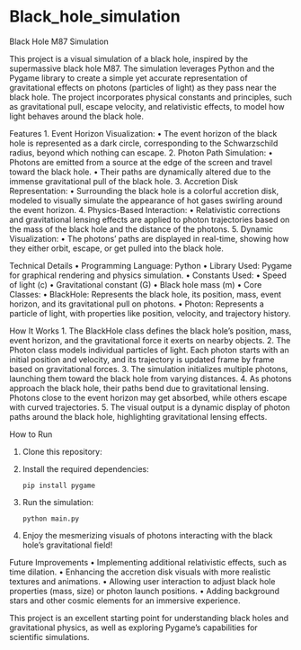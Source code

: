 # Black_hole_simulation

Black Hole M87 Simulation

This project is a visual simulation of a black hole, inspired by the supermassive black hole M87. The simulation leverages Python and the Pygame library to create a simple yet accurate representation of gravitational effects on photons (particles of light) as they pass near the black hole. The project incorporates physical constants and principles, such as gravitational pull, escape velocity, and relativistic effects, to model how light behaves around the black hole.

Features
	1.	Event Horizon Visualization:
	•	The event horizon of the black hole is represented as a dark circle, corresponding to the Schwarzschild radius, beyond which nothing can escape.
	2.	Photon Path Simulation:
	•	Photons are emitted from a source at the edge of the screen and travel toward the black hole.
	•	Their paths are dynamically altered due to the immense gravitational pull of the black hole.
	3.	Accretion Disk Representation:
	•	Surrounding the black hole is a colorful accretion disk, modeled to visually simulate the appearance of hot gases swirling around the event horizon.
	4.	Physics-Based Interaction:
	•	Relativistic corrections and gravitational lensing effects are applied to photon trajectories based on the mass of the black hole and the distance of the photons.
	5.	Dynamic Visualization:
	•	The photons’ paths are displayed in real-time, showing how they either orbit, escape, or get pulled into the black hole.

Technical Details
	•	Programming Language: Python
	•	Library Used: Pygame for graphical rendering and physics simulation.
	•	Constants Used:
	•	Speed of light (c)
	•	Gravitational constant (G)
	•	Black hole mass (m)
	•	Core Classes:
	•	BlackHole: Represents the black hole, its position, mass, event horizon, and its gravitational pull on photons.
	•	Photon: Represents a particle of light, with properties like position, velocity, and trajectory history.

How It Works
	1.	The BlackHole class defines the black hole’s position, mass, event horizon, and the gravitational force it exerts on nearby objects.
	2.	The Photon class models individual particles of light. Each photon starts with an initial position and velocity, and its trajectory is updated frame by frame based on gravitational forces.
	3.	The simulation initializes multiple photons, launching them toward the black hole from varying distances.
	4.	As photons approach the black hole, their paths bend due to gravitational lensing. Photons close to the event horizon may get absorbed, while others escape with curved trajectories.
	5.	The visual output is a dynamic display of photon paths around the black hole, highlighting gravitational lensing effects.

How to Run
1.	Clone this repository:

2.	Install the required dependencies:

		pip install pygame


3.	Run the simulation:

		python main.py


4.	Enjoy the mesmerizing visuals of photons interacting with the black hole’s gravitational field!

Future Improvements
	•	Implementing additional relativistic effects, such as time dilation.
	•	Enhancing the accretion disk visuals with more realistic textures and animations.
	•	Allowing user interaction to adjust black hole properties (mass, size) or photon launch positions.
	•	Adding background stars and other cosmic elements for an immersive experience.

This project is an excellent starting point for understanding black holes and gravitational physics, as well as exploring Pygame’s capabilities for scientific simulations.
